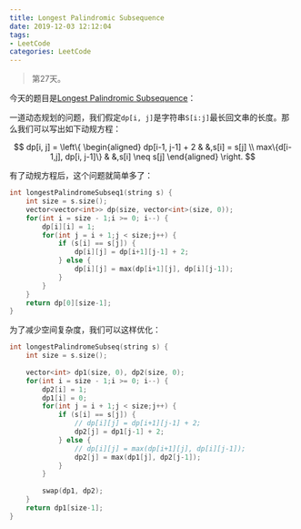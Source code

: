 ```yaml
---
title: Longest Palindromic Subsequence
date: 2019-12-03 12:12:04
tags:
- LeetCode
categories: LeetCode
---
```



> 第27天。

今天的题目是[Longest Palindromic Subsequence](https://leetcode.com/problems/longest-palindromic-subsequence/)：

一道动态规划的问题，我们假定`dp[i, j]`是字符串`S[i:j]`最长回文串的长度。那么我们可以写出如下动规方程：

$$
dp[i, j] = \left\{
\begin{aligned}
dp[i-1, j-1] + 2 & &,s[i] = s[j] \\
max\{d[i-1,j], dp[i, j-1]\} & &,s[i] \neq s[j] 
\end{aligned}
\right.
$$

有了动规方程后，这个问题就简单多了：

```c++
int longestPalindromeSubseq1(string s) {
    int size = s.size();
    vector<vector<int>> dp(size, vector<int>(size, 0));
    for(int i = size - 1;i >= 0; i--) {
        dp[i][i] = 1;
        for(int j = i + 1;j < size;j++) {
            if (s[i] == s[j]) {
                dp[i][j] = dp[i+1][j-1] + 2;
            } else {
                dp[i][j] = max(dp[i+1][j], dp[i][j-1]);
            }
        }
    }
    return dp[0][size-1];
}
```

为了减少空间复杂度，我们可以这样优化：

```c++
int longestPalindromeSubseq(string s) {
    int size = s.size();
    
    vector<int> dp1(size, 0), dp2(size, 0);
    for(int i = size - 1;i >= 0; i--) {
        dp2[i] = 1;
        dp1[i] = 0;
        for(int j = i + 1;j < size;j++) {
            if (s[i] == s[j]) {
                // dp[i][j] = dp[i+1][j-1] + 2;
                dp2[j] = dp1[j-1] + 2;
            } else {
                // dp[i][j] = max(dp[i+1][j], dp[i][j-1]);
                dp2[j] = max(dp1[j], dp2[j-1]);
            }
        }
        
        swap(dp1, dp2);
    }
    return dp1[size-1];
}
```